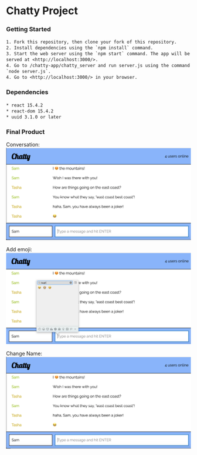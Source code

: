 # Chatty Project

### Getting Started

```
1. Fork this repository, then clone your fork of this repository.
2. Install dependencies using the `npm install` command.
3. Start the web server using the `npm start` command. The app will be served at <http://localhost:3000/>.
4. Go to /chatty-app/chatty_server and run server.js using the command `node server.js`.
4. Go to <http://localhost:3000/> in your browser.
```
### Dependencies

```
* react 15.4.2
* react-dom 15.4.2
* uuid 3.1.0 or later
```

### Final Product

Conversation:
![“Conversation”](https://github.com/tasha-urbancic/chatty-app/blob/master/docs/conversation.png?raw=true)

Add emoji:
![“Add Emoji”](https://github.com/tasha-urbancic/chatty-app/blob/master/docs/add-emoji.png?raw=true)

Change Name:
![“Change Name”](https://github.com/tasha-urbancic/chatty-app/blob/master/docs/conversation.png?raw=true)

